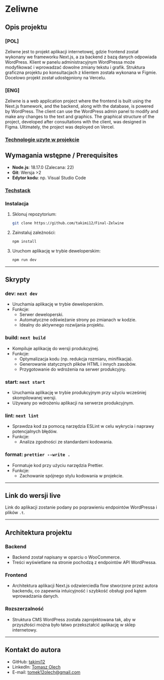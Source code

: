 # Zeliwne

## Opis projektu

### [POL]
Zeliwne jest to projekt aplikacji internetowej, gdzie frontend został wykonany we frameworku Next.js, a za backend z bazą danych odpowiada WordPress. Klient w panelu administracyjnym WordPressa może modyfikować i wprowadzać dowolne zmiany tekstu i grafik. Struktura graficzna projektu po konsultacjach z klientem została wykonana w Figmie. Docelowo projekt został udostępniony na Vercelu.

### [ENG]
Zeliwne is a web application project where the frontend is built using the Next.js framework, and the backend, along with the database, is powered by WordPress. The client can use the WordPress admin panel to modify and make any changes to the text and graphics. The graphical structure of the project, developed after consultations with the client, was designed in Figma. Ultimately, the project was deployed on Vercel.


### [Technologie uzyte w projekcie](public/ReadMe//ReadMePhoto.png)



## Wymagania wstępne / Prerequisites

- **Node.js**: 18.17.0 (Zalecana: 22)
- **Git**: Wersja >2
- **Edytor kodu**: np. Visual Studio Code

### [Techstack](public/ReadMe//TechStack.webp)


### Instalacja

1. Sklonuj repozytorium:
   ```bash
   git clone https://github.com/takimi12/Final-Zelwine
   ```
2. Zainstaluj zależności:
   ```bash
   npm install
   ```
3. Uruchom aplikację w trybie deweloperskim:
   ```bash
   npm run dev
   ```

---

## Skrypty

### dev: `next dev`
- Uruchamia aplikację w trybie deweloperskim.
- Funkcje:
  - Serwer deweloperski.
  - Automatyczne odświeżanie strony po zmianach w kodzie.
  - Idealny do aktywnego rozwijania projektu.

### build: `next build`
- Kompiluje aplikację do wersji produkcyjnej.
- Funkcje:
  - Optymalizacja kodu (np. redukcja rozmiaru, minifikacja).
  - Generowanie statycznych plików HTML i innych zasobów.
  - Przygotowanie do wdrożenia na serwer produkcyjny.

### start: `next start`
- Uruchamia aplikację w trybie produkcyjnym przy użyciu wcześniej skompilowanej wersji.
- Używany po wdrożeniu aplikacji na serwerze produkcyjnym.

### lint: `next lint`
- Sprawdza kod za pomocą narzędzia ESLint w celu wykrycia i naprawy potencjalnych błędów.
- Funkcje:
  - Analiza zgodności ze standardami kodowania.

### format: `prettier --write .`
- Formatuje kod przy użyciu narzędzia Prettier.
- Funkcje:
  - Zachowanie spójnego stylu kodowania w projekcie.

---

## Link do wersji live

Link do aplikacji zostanie podany po poprawieniu endpointów WordPressa i plików `.t`.

---

## Architektura projektu

### Backend
- Backend został napisany w oparciu o WooCommerce.
- Treści wyświetlane na stronie pochodzą z endpointów API WordPressa.

### Frontend
- Architektura aplikacji Next.js odzwierciedla flow stworzone przez autora backendu, co zapewnia intuicyjność i szybkość obsługi pod kątem wprowadzania danych.

### Rozszerzalność
- Struktura CMS WordPress została zaprojektowana tak, aby w przyszłości można było łatwo przekształcić aplikację w sklep internetowy.

---

## Kontakt do autora

- GitHub: [takimi12](https://github.com/takimi12)
- LinkedIn: [Tomasz Olech](https://www.linkedin.com/in/tomasz-olech-136b9a13a/)
- E-mail: [tomek12olech@gmail.com](mailto:tomek12olech@gmail.com)
